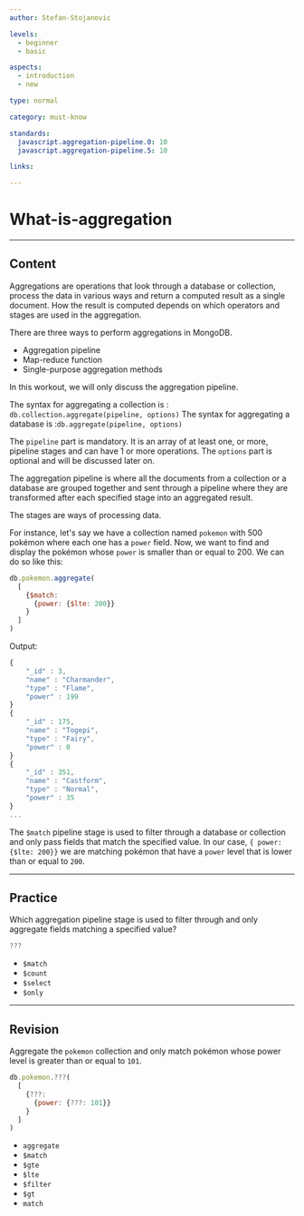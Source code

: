 ```yaml
---
author: Stefan-Stojanovic

levels:
  - beginner
  - basic

aspects:
  - introduction
  - new

type: normal

category: must-know

standards:
  javascript.aggregation-pipeline.0: 10
  javascript.aggregation-pipeline.5: 10

links:

---
```

# What-is-aggregation
---
## Content

Aggregations are operations that look through a database or collection, process the data in various ways and return a computed result as a single document. How the result is computed depends on which operators and stages are used in the aggregation.

There are three ways to perform aggregations in MongoDB.
  - Aggregation pipeline
  - Map-reduce function
  - Single-purpose aggregation methods

In this workout, we will only discuss the aggregation pipeline.

The syntax for aggregating a collection is : `db.collection.aggregate(pipeline, options)`
The syntax for aggregating a database is :`db.aggregate(pipeline, options)`

The `pipeline` part is mandatory. It is an array of at least one, or more, pipeline stages and can have 1 or more operations.
The `options` part is optional and will be discussed later on.

The aggregation pipeline is where all the documents from a collection or a database are grouped together and sent through a pipeline where they are transformed after each specified stage into an aggregated result.

The stages are ways of processing data.

For instance, let's say we have a collection named `pokemon` with 500 pokémon where each one has a `power` field. Now, we want to find and display the pokémon whose `power` is smaller than or equal to 200. We can do so like this:

```javascript
db.pokemon.aggregate(
  [
    {$match:
      {power: {$lte: 200}}
    }
  ]
)
```
Output:
```javascript
{
    "_id" : 3,
    "name" : "Charmander",
    "type" : "Flame",
    "power" : 199
}
{
    "_id" : 175,
    "name" : "Togepi",
    "type" : "Fairy",
    "power" : 0
}
{
    "_id" : 351,
    "name" : "Castform",
    "type" : "Normal",
    "power" : 35
}
...
```

The `$match` pipeline stage is used to filter through a database or collection and only pass fields that match the specified value. In our case, `{ power: {$lte: 200}}` we are matching pokémon that have a `power` level that is lower than or equal to `200`.

---
## Practice

Which aggregation pipeline stage is used to filter through and only aggregate fields matching a specified value?

```javascript
???
```

* `$match`
* `$count`
* `$select`
* `$only`

---
## Revision

Aggregate the `pokemon` collection and only match pokémon whose power level is greater than or equal to `101`.

```javascript
db.pokemon.???(
  [
    {???:
      {power: {???: 101}}
    }
  ]
)
```

* `aggregate`
* `$match`
* `$gte`
* `$lte`
* `$filter`
* `$gt`
* `match`
